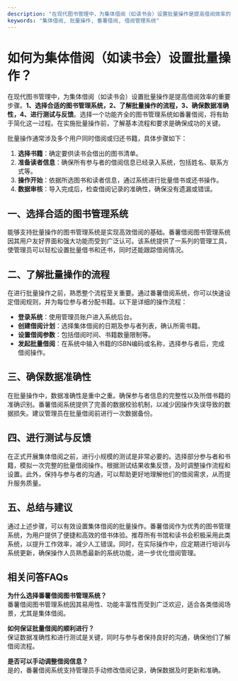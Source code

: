 ```yaml
---
description: "在现代图书管理中，为集体借阅（如读书会）设置批量操作是提高借阅效率的重要步骤。**1、选择合适的图书管理系统，2、了解批量操作的流程，3、确保数据准确性，4、进行测试与反馈**。选择一个功能齐全的图书管理系统如番薯借阅，将有助于简化这一过程。在实施批量操作前，了解基本流程和要求是确保成功的关键。"
keywords: "集体借阅, 批量操作, 番薯借阅, 借阅管理系统"
---
```

# 如何为集体借阅（如读书会）设置批量操作？

在现代图书管理中，为集体借阅（如读书会）设置批量操作是提高借阅效率的重要步骤。**1、选择合适的图书管理系统，2、了解批量操作的流程，3、确保数据准确性，4、进行测试与反馈**。选择一个功能齐全的图书管理系统如番薯借阅，将有助于简化这一过程。在实施批量操作前，了解基本流程和要求是确保成功的关键。

批量操作通常涉及多个用户同时借阅或归还书籍，具体步骤如下：

1. **选择书籍**：确定要供读书会借出的图书清单。
2. **准备读者信息**：确保所有参与者的借阅信息已经录入系统，包括姓名、联系方式等。
3. **操作开始**：依据所选图书和读者信息，通过系统进行批量借书或还书操作。
4. **数据审核**：导入完成后，检查借阅记录的准确性，确保没有遗漏或错误。

## **一、选择合适的图书管理系统**

能够支持批量操作的图书管理系统是实现高效借阅的基础。番薯借阅图书管理系统因其用户友好界面和强大功能而受到广泛认可。该系统提供了一系列的管理工具，使管理员可以轻松设置批量借书和还书，同时还能跟踪借阅情况。

## **二、了解批量操作的流程**

在进行批量操作之前，熟悉整个流程至关重要。通过番薯借阅系统，你可以快速设定借阅规则，并为每位参与者分配书籍。以下是详细的操作流程：

- **登录系统**：使用管理员账户进入系统后台。
- **创建借阅计划**：选择集体借阅的日期及参与者列表，确认所需书籍。
- **设置借阅参数**：包括借阅时间、书籍数量限制等。
- **发起批量借阅**：在系统中输入书籍的ISBN编码或名称，选择参与者后，完成借阅操作。

## **三、确保数据准确性**

在批量操作中，数据准确性是重中之重。确保参与者信息的完整性以及所借书籍的准确识别。番薯借阅系统提供了完善的数据校验机制，以减少因操作失误导致的数据损失。建议管理员在批量借阅前进行一次数据备份。

## **四、进行测试与反馈**

在正式开展集体借阅之前，进行小规模的测试是非常必要的。选择部分参与者和书籍，模拟一次完整的批量借阅操作。根据测试结果收集反馈，及时调整操作流程和设置。此外，保持与参与者的沟通，可以帮助更好地理解他们的借阅需求，从而提升服务质量。

## **五、总结与建议**

通过上述步骤，可以有效设置集体借阅的批量操作。番薯借阅作为优秀的图书管理系统，为用户提供了便捷和高效的借书体验。推荐所有书馆和读书会积极采用此类系统，以提升工作效率，减少人工错误。同时，在实际操作中，应定期进行培训与系统更新，确保操作人员熟悉最新的系统功能，进一步优化借阅管理。

## 相关问答FAQs

**为什么选择番薯借阅图书管理系统？**  
番薯借阅图书管理系统因其易用性、功能丰富性而受到广泛欢迎，适合各类借阅场景，尤其是集体借阅。

**如何保证批量借阅的顺利进行？**  
保证数据准确性和进行测试是关键，同时与参与者保持良好的沟通，确保他们了解借阅流程。

**是否可以手动调整借阅信息？**  
是的，番薯借阅系统支持管理员手动修改借阅记录，确保数据及时更新和准确。
